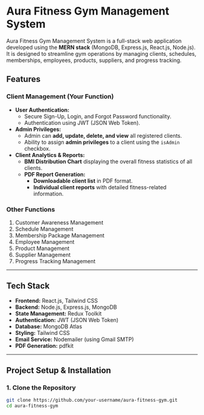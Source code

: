 # Aura Fitness Gym Management System

Aura Fitness Gym Management System is a full-stack web application developed using the **MERN stack** (MongoDB, Express.js, React.js, Node.js). It is designed to streamline gym operations by managing clients, schedules, memberships, employees, products, suppliers, and progress tracking.

## **Features**
### **Client Management (Your Function)**
- **User Authentication:**
  - Secure Sign-Up, Login, and Forgot Password functionality.
  - Authentication using JWT (JSON Web Token).
- **Admin Privileges:**
  - Admin can **add, update, delete, and view** all registered clients.
  - Ability to assign **admin privileges** to a client using the `isAdmin` checkbox.
- **Client Analytics & Reports:**
  - **BMI Distribution Chart** displaying the overall fitness statistics of all clients.
  - **PDF Report Generation:**
    - **Downloadable client list** in PDF format.
    - **Individual client reports** with detailed fitness-related information.

### **Other Functions**
1. Customer Awareness Management
2. Schedule Management
3. Membership Package Management
4. Employee Management
5. Product Management
6. Supplier Management
7. Progress Tracking Management

---

## **Tech Stack**
- **Frontend:** React.js, Tailwind CSS
- **Backend:** Node.js, Express.js, MongoDB
- **State Management:** Redux Toolkit
- **Authentication:** JWT (JSON Web Token)
- **Database:** MongoDB Atlas
- **Styling:** Tailwind CSS
- **Email Service:** Nodemailer (using Gmail SMTP)
- **PDF Generation:** pdfkit

---

## **Project Setup & Installation**

### **1. Clone the Repository**
```bash
git clone https://github.com/your-username/aura-fitness-gym.git
cd aura-fitness-gym
